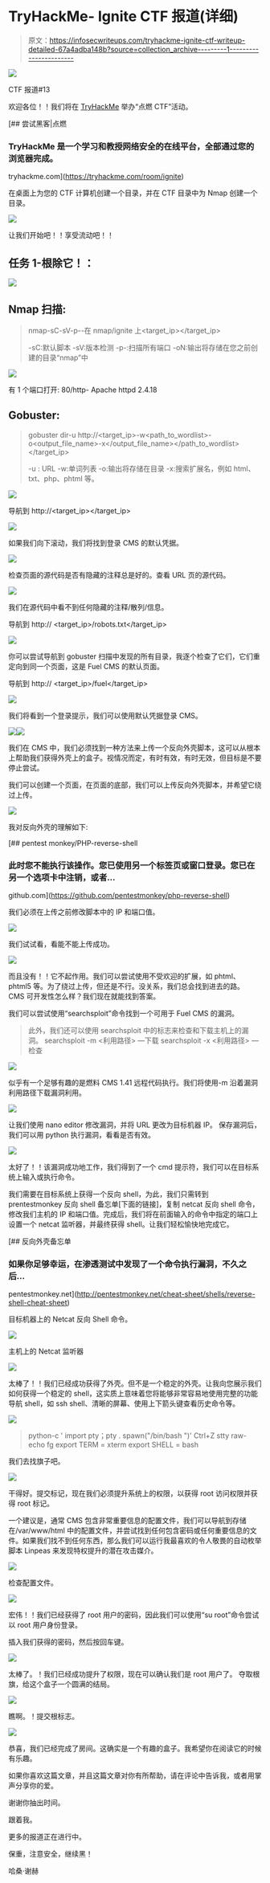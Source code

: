 # TryHackMe- Ignite CTF 报道(详细)

> 原文：<https://infosecwriteups.com/tryhackme-ignite-ctf-writeup-detailed-67a4adba148b?source=collection_archive---------1----------------------->

![](img/3085e037e1f0087c31ac6b2c33d1a02d.png)

CTF 报道#13

欢迎各位！！我们将在 [TryHackMe](https://medium.com/u/dc49a0a3cb16?source=post_page-----67a4adba148b--------------------------------) 举办“点燃 CTF”活动。

[](https://tryhackme.com/room/ignite) [## 尝试黑客|点燃

### TryHackMe 是一个学习和教授网络安全的在线平台，全部通过您的浏览器完成。

tryhackme.com](https://tryhackme.com/room/ignite) 

在桌面上为您的 CTF 计算机创建一个目录，并在 CTF 目录中为 Nmap 创建一个目录。

![](img/c83e67a291a67b02c9cd17c0b66f04ac.png)

让我们开始吧！！享受流动吧！！

## 任务 1-根除它！：

![](img/4af8874460b4bd245f80c0ef6d119078.png)

## Nmap 扫描:

> nmap-sC-sV-p--在 nmap/ignite 上<target_ip></target_ip>
> 
> -sC:默认脚本
> -sV:版本检测
> -p-:扫描所有端口
> -oN:输出将存储在您之前创建的目录“nmap”中

![](img/d6cda6f8bded71b11e9dbc42c9852440.png)

有 1 个端口打开:
80/http- Apache httpd 2.4.18

## Gobuster:

> gobuster dir-u http://<target_ip>-w<path_to_wordlist>-o<output_file_name>-x</output_file_name></path_to_wordlist></target_ip>
> 
> -u : URL
> -w:单词列表
> -o:输出将存储在目录
> -x:搜索扩展名，例如 html、txt、php、phtml 等。

![](img/a79d8504e841e9ffc14ee238ea8398d8.png)

导航到 http://<target_ip></target_ip>

![](img/c7a6ba4b58a01df528b623ba1cf68ae4.png)

如果我们向下滚动，我们将找到登录 CMS 的默认凭据。

![](img/4cbf6c61eb69ad6914884c501ef7a14f.png)

检查页面的源代码是否有隐藏的注释总是好的。查看 URL 页的源代码。

![](img/d2fe3e74b27129d6d1316368c3c55733.png)

我们在源代码中看不到任何隐藏的注释/散列/信息。

导航到 http:// <target_ip>/robots.txt</target_ip>

![](img/990c706ec10cfd19d7e3614fde772878.png)

你可以尝试导航到 gobuster 扫描中发现的所有目录，我逐个检查了它们，它们重定向到同一个页面，这是 Fuel CMS 的默认页面。

导航到 http:// <target_ip>/fuel</target_ip>

![](img/6a1c513b954e26467330cfae178b33f9.png)

我们将看到一个登录提示，我们可以使用默认凭据登录 CMS。

![](img/11985e14039997054ce1b498a3908781.png)![](img/f4a604caef5c164221f8e1cd833ee20c.png)

我们在 CMS 中，我们必须找到一种方法来上传一个反向外壳脚本，这可以从根本上帮助我们获得外壳上的盒子。视情况而定，有时有效，有时无效，但目标是不要停止尝试。

我们可以创建一个页面，在页面的底部，我们可以上传反向外壳脚本，并希望它绕过上传。

![](img/609fb7d2380829e7b40329a3fa551965.png)

我对反向外壳的理解如下:

[](https://github.com/pentestmonkey/php-reverse-shell) [## pentest monkey/PHP-reverse-shell

### 此时您不能执行该操作。您已使用另一个标签页或窗口登录。您已在另一个选项卡中注销，或者…

github.com](https://github.com/pentestmonkey/php-reverse-shell) 

我们必须在上传之前修改脚本中的 IP 和端口值。

![](img/c39137b6b674b42dfc7b6dca5635d575.png)

我们试试看，看能不能上传成功。

![](img/566efb35b7dcca58594fc66bdc64509b.png)

而且没有！！它不起作用。我们可以尝试使用不受欢迎的扩展，如 phtml、phtml5 等。为了绕过上传，但还是不行。没关系，我们总会找到进去的路。
CMS 可开发性怎么样？我们现在就能找到答案。

我们可以尝试使用“searchsploit”命令找到一个可用于 Fuel CMS 的漏洞。

> 此外，我们还可以使用 searchsploit 中的标志来检查和下载主机上的漏洞。
> searchsploit -m <利用路径> —下载
> searchsploit -x <利用路径> —检查

![](img/72ef092e1647562ea7869b5631bbc8f4.png)

似乎有一个足够有趣的是燃料 CMS 1.41 远程代码执行。我们将使用-m 沿着漏洞利用路径下载漏洞利用。

![](img/383000f6c889ef91ffa743b7085184b0.png)

让我们使用 nano editor 修改漏洞，并将 URL 更改为目标机器 IP。
保存漏洞后，我们可以用 python 执行漏洞，看看是否有效。

![](img/bb1217d8a20bce04ec0c0930f31fb2da.png)

太好了！！该漏洞成功地工作，我们得到了一个 cmd 提示符，我们可以在目标系统上输入或执行命令。

我们需要在目标系统上获得一个反向 shell，为此，我们只需转到 prentestmonkey 反向 shell 备忘单[下面的链接]，复制 netcat 反向 shell 命令，修改我们主机的 IP 和端口值。完成后，我们将在前面输入的命令中指定的端口上设置一个 netcat 监听器，并最终获得 shell。让我们轻松愉快地完成它。

 [## 反向外壳备忘单

### 如果你足够幸运，在渗透测试中发现了一个命令执行漏洞，不久之后…

pentestmonkey.net](http://pentestmonkey.net/cheat-sheet/shells/reverse-shell-cheat-sheet) 

目标机器上的 Netcat 反向 Shell 命令。

![](img/e38e6ecbf74903a1456c8f84ece23a4b.png)

主机上的 Netcat 监听器

![](img/db122af799308e940176f9cabc011cdb.png)

太棒了！！我们已经成功获得了外壳。但不是一个稳定的外壳。让我向您展示我们如何获得一个稳定的 shell，这实质上意味着您将能够非常容易地使用完整的功能导航 shell，如 ssh shell、清晰的屏幕、使用上下箭头键查看历史命令等。

![](img/a8d33d71795837b4c53ab672ae93c9fd.png)

> python-c ' import pty；pty . spawn("/bin/bash ")'
> Ctrl+Z
> stty raw-echo
> fg
> export TERM = xterm
> export SHELL = bash

我们去找旗子吧。

![](img/998caebd5bfd7d015e2c741c9588cb0b.png)

干得好。提交标记，现在我们必须提升系统上的权限，以获得 root 访问权限并获得 root 标记。

一个建议是，通常 CMS 包含非常重要信息的配置文件，我们可以导航到存储在/var/www/html 中的配置文件，并尝试找到任何包含密码或任何重要信息的文件。如果我们找不到任何东西，那么我们可以运行我最喜欢的令人敬畏的自动枚举脚本 Linpeas 来发现特权提升的潜在攻击媒介。

![](img/40a2d1c953d8228983db123bd0e7d5cb.png)

检查配置文件。

![](img/a8ac8c39352ecf32cd474a073956ff83.png)

宏伟！！我们已经获得了 root 用户的密码，因此我们可以使用“su root”命令尝试以 root 用户身份登录。

插入我们获得的密码，然后按回车键。

![](img/c44524bdba12fa395ad8e616d97a491b.png)

太棒了。！我们已经成功提升了权限，现在可以确认我们是 root 用户了。
夺取根旗，给这个盒子一个圆满的结局。

![](img/aba90ee29c360d7af1144c22d4f789b7.png)

瞧啊。！提交根标志。

![](img/f62a40989ff3f8142ab9449073e6ec6a.png)

恭喜，我们已经完成了房间。这确实是一个有趣的盒子。我希望你在阅读它的时候有乐趣。

如果你喜欢这篇文章，并且这篇文章对你有所帮助，请在评论中告诉我，或者用掌声分享你的爱。

谢谢你抽出时间。

跟着我。

更多的报道正在进行中。

保重，注意安全，继续黑！

哈桑·谢赫